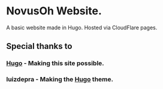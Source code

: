 # NovusOh Website.
A basic website made in Hugo. Hosted via CloudFlare pages.

## Special thanks to
### [Hugo](https://gohugo.io/) - Making this site possible.
### luizdepra - Making the [Hugo](https://github.com/luizdepra/hugo-coder) theme.